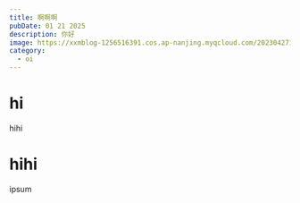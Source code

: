 ```yaml
---
title: 啊啊啊
pubDate: 01 21 2025
description: 你好
image: https://xxmblog-1256516391.cos.ap-nanjing.myqcloud.com/202304271704188.jpg
category:
  - oi
---
```


# hi
hihi
# hihi
ipsum